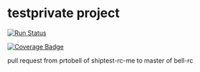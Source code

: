 # testprivate project

[![Run Status](https://rcapi.shippable.com/projects/59b0ff4b642fbd05003dc1d7/badge?branch=master)](https://rcapp.shippable.com/github/bell-rc/testprivate)

[![Coverage Badge](https://rcapi.shippable.com/projects/59b0ff4b642fbd05003dc1d7/coverageBadge?branch=master)](https://rcapp.shippable.com/github/bell-rc/testprivate)

pull request from prtobell of shiptest-rc-me to master of bell-rc

